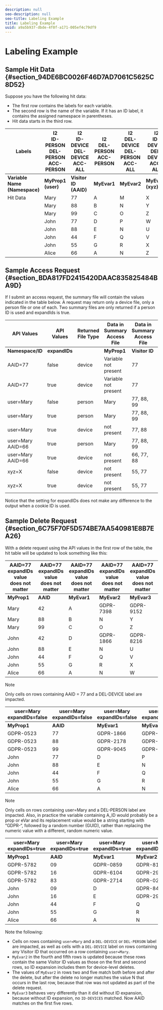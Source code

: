 ```yaml
---
description: null
seo-description: null
seo-title: Labeling Example
title: Labeling Example
uuid: a9a5b937-dbde-4f0f-a171-005ef4c79df9
---
```


# Labeling Example

## Sample Hit Data {#section_94DE6BC0026F46D7AD7061C5625C8D52}

Suppose you have the following hit data:

* The first row contains the labels for each variable. 
* The second row is the name of the variable. If it has an ID label, it contains the assigned namespace in parentheses. 
* Hit data starts in the third row.

| Labels | I2<br>ID-PERSON<br>DEL-PERSON<br>ACC-PERSON  | I2<br>ID-DEVICE<br>DEL-DEVICE<br>ACC-ALL  | I2<br>DEL-PERSON<br>ACC-PERSON | I2<br>DEL-DEVICE<br>DEL-PERSON<br>ACC-ALL  | I2<br>ID-DEVICE<br>DEL-DEVICE<br>ACC-ALL  |
|---|---|---|---|---|---|
|**Variable Name<br>(Namespace)**|**MyProp1<br>(user)**|**Visitor ID<br>(AAID)**|**MyEvar1**|**MyEvar2**|**MyEvar3<br>(xyz)**|
|Hit Data|Mary|77|A|M|X|
| |Mary|88|B|N|Y|
| |Mary|99|C|O|Z|
| |John|77|D|P|W|
| |John|88|E|N|U|
| |John|44|F|Q|V|
| |John|55|G|R|X|
| |Alice|66|A|N|Z|


## Sample Access Request {#section_BDA817FD2415420DAAC835825484BA9D}

If I submit an access request, the summary file will contain the values indicated in the table below. A request may return only a device file, only a person file or one of each. Two summary files are only returned if a person ID is used and expandIds is true. 

| API Values| API Values|Returned File Type | Data in <br>Summary Access File | Data in <br>Summary Access File|Data in <br>Summary Access File|Data in <br>Summary Access File|Data in <br>Summary Access File|
|--- |--- |--- |---|---|---|---|---|
|**Namespace/ID**|**expandIDs**||**MyProp1**|**Visitor ID**|**MyEvar1**|**MyEvar2**|**MyEvar3**|
|AAID=77|false|device|Variable not present|77|Variable not present|M, P|X, W|
|AAID=77|true|device|Variable not present|77|Variable not present|M, P|X, W|
|user=Mary|false|person|Mary|77, 88, 99|A, B, C|M, N, O|X, Y, Z|
|user=Mary|true|person|Mary|77, 88, 99|A, B, C|M, N, O|X, Y, Z|
|user=Mary|true|device|not present|77, 88|not present|N, P|U, W|
|user=Mary AAID=66|true|person|Mary|77, 88, 99|A, B, C|M, N, O|X, Y, Z|
|user=Mary AAID=66|true|device|not present|66, 77, 88|not present|N, P|U, W, Z|
|xyz=X|false|device|not present|55, 77|not present|M, R|X|
|xyz=X|true|device|not present|55, 77|not present|M, P, R|W, X|

Notice that the setting for expandIDs does not make any difference to the output when a cookie ID is used.

## Sample Delete Request {#section_6C75F70F5D574BE7AA540981E8B7EA26}

With a delete request using the API values in the first row of the table, the hit table will be updated to look something like this: 

|AAID=77 expandIDs value<br>does not matter|AAID=77 expandIDs value<br>does not matter|AAID=77 expandIDs value<br>does not matter|AAID=77 expandIDs value<br>does not matter|AAID=77 expandIDs value<br>does not matter|
|---|---|---|---|---|
|**MyProp1**|**AAID**|**MyEvar1**|**MyEvar2**|**MyEvar3**|
|Mary|42|A|GDPR-7398|GDPR-9152|
|Mary|88|B|N|Y|
|Mary|99|C|O|Z|
|John|42|D|GDPR-1866|GDPR-8216|
|John|88|E|N|U|
|John|44|F|Q|V|
|John|55|G|R|X|
|Alice|66|A|N|W|

>[!NOTE]
>
>Only cells on rows containing AAID = 77 and a DEL-DEVICE label are impacted.

|user=Mary<br>expandIDs=false|user=Mary<br>expandIDs=false|user=Mary<br>expandIDs=false|user=Mary<br>expandIDs=false|user=Mary<br>expandIDs=false|
|--- |---|---|---|---|
|**MyProp1**|**AAID**|**MyEvar1**|**MyEvar2**|**MyEvar3**|
|GDPR-0523|77|GDPR-1866|GDPR-3681|X|
|GDPR-0523|88|GDPR-2178|GDPR-1975|Y|
|GDPR-0523|99|GDPR-9045|GDPR-2864|Z|
|John|77|D|P|W|
|John|88|E|N|U|
|John|44|F|Q|V|
|John|55|G|R|X|
|Alice|66|A|N|W|

>[!NOTE]
>
>Only cells on rows containing user=Mary and a DEL-PERSON label are impacted. Also, in practice the variable containing A_ID would probably be a prop or eVar and its replacement value would be a string starting with “GDPR-“, followed by a random number (GUID), rather than replacing the numeric value with a different, random numeric value.

|user=Mary<br>expandIDs=true|user=Mary<br>expandIDs=true|user=Mary<br>expandIDs=true|user=Mary<br>expandIDs=true|user=Mary<br>expandIDs=true|
|--- |---|---|---|---|
|**MyProp1**|**AAID**|**MyEvar1**|**MyEvar2**|**MyEvar3**|
|GDPR-5782|09|GDPR-0859|GDPR-8183|GDPR-9152|
|GDPR-5782|16|GDPR-6104|GDPR-2911|GDPR-6821|
|GDPR-5782|83|GDPR-2714|GDPR-0219|GDPR-4395|
|John|09|D|GDPR-8454|GDPR-8216|
|John|16|E|GDPR-2911|GDPR-2930|
|John|44|F|Q|V|
|John|55|G|R|X|
|Alice|66|A|N|W|

Note the following:

* Cells on rows containing `user=Mary` and a `DEL-DEVICE` or `DEL-PERSON` label are impacted, as well as cells with a `DEL-DEVICE` label on rows containing any Visitor ID that occurred on a row containing `user=Mary`. 
* `MyEvar2` in the fourth and fifth rows is updated because these rows contain the same Visitor ID values as those on the first and second rows, so ID expansion includes them for device-level deletes. 
* The values of `MyEvar2` in rows two and five match both before and after the delete, but after the delete no longer matches the value N that occurs in the last row, because that row was not updated as part of the delete request. 
* `MyEvar3` behaves very differently than it did without ID expansion, because without ID expansion, no `ID-DEVICES` matched. Now AAID matches on the first five rows. 
